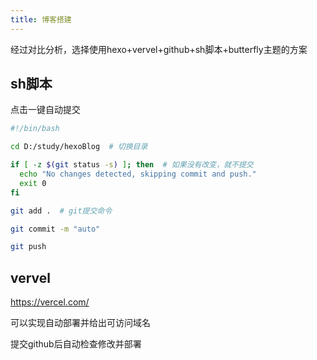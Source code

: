```yaml
---
title: 博客搭建
---
```


经过对比分析，选择使用hexo+vervel+github+sh脚本+butterfly主题的方案

## sh脚本

点击一键自动提交

```bash
#!/bin/bash

cd D:/study/hexoBlog  # 切换目录

if [ -z $(git status -s) ]; then  # 如果没有改变，就不提交
  echo "No changes detected, skipping commit and push."
  exit 0
fi

git add .  # git提交命令

git commit -m "auto"

git push

```



## vervel

https://vercel.com/

可以实现自动部署并给出可访问域名

提交github后自动检查修改并部署

